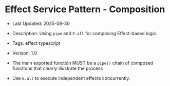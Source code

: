 # Effect Service Pattern - Composition
- Last Updated: 2025-08-30
- Description: Using `pipe` and `E.all` for composing Effect-based logic.
- Tags: effect typescript
- Version: 1.0


- The main exported function MUST be a `pipe()` chain of composed functions that clearly illustrate the process
- Use `E.all` to execute independent effects concurrently.
